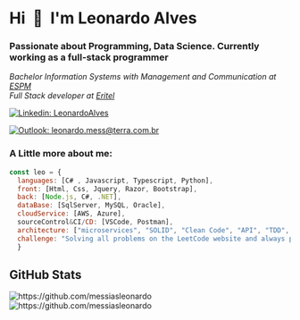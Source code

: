 <div align="left">
    <h1>Hi &nbsp;👋&nbsp; I'm Leonardo Alves</h1>
    <h3>Passionate about Programming, Data Science. Currently working as a full-stack programmer </h3>
    <p><em>Bachelor Information Systems with Management and Communication at <a href="https://www.espm.br/cursos-de-graduacao/sistemas-de-informacao/">ESPM</a></br>
    Full Stack developer at <a href="https://www.eritel.com.br/">Eritel</a></em></p>
    
[![Linkedin: LeonardoAlves](https://img.shields.io/badge/-LeonardoAlves-blue?style=flat-square&logo=Linkedin&logoColor=white&link=https://www.linkedin.com/in/leonardo-messias-alves-a5261a15b/)](https://www.linkedin.com/in/leonardo-messias-alves-a5261a15b/)

[![Outlook: leonardo.mess@terra.com.br](https://img.shields.io/badge/leonardo.mess@terra.com.br-0078D4?style=flat-square&logo=microsoft-outlook&logoColor=white)](mailto:leonardo.mess@terra.com.br)
</div>

### A Little more about me:
```javascript
const leo = {
  languages: [C# , Javascript, Typescript, Python],
  front: [Html, Css, Jquery, Razor, Bootstrap],
  back: [Node.js, C#, .NET],
  dataBase: [SqlServer, MySQL, Oracle],
  cloudService: [AWS, Azure],
  sourceControl&CI/CD: [VSCode, Postman],
  architecture: ["microservices", "SOLID", "Clean Code", "API", "TDD", "OOP"],
  challenge: "Solving all problems on the LeetCode website and always preparing myself with the latest"
  }
```

## GitHub Stats
<div aling="center">
<img src="https://github-readme-stats.vercel.app/api?username=messiasleonardo&show_icons=true&theme=tokyonight&hide_border=true&locale=en" alt="https://github.com/messiasleonardo"/>
<img src="https://github-readme-streak-stats.herokuapp.com/?user=messiasleonardo&theme=material-palenight" alt="https://github.com/messiasleonardo"/>
</div>



<!--
**messiasleonardo/messiasleonardo** is a ✨ _special_ ✨ repository because its `README.md` (this file) appears on your GitHub profile.

Here are some ideas to get you started:

- 🔭 I’m currently working on ...
- 🌱 I’m currently learning ...
- 👯 I’m looking to collaborate on ...
- 🤔 I’m looking for help with ...
- 💬 Ask me about ...
- 📫 How to reach me: ...
- 😄 Pronouns: ...
- ⚡ Fun fact: ...
-->
